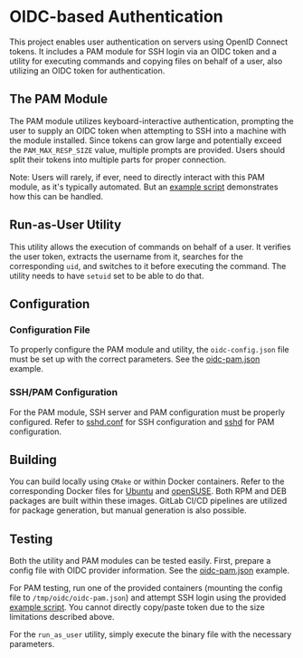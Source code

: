 # OIDC-based Authentication

This project enables user authentication on servers using OpenID Connect tokens. It includes a PAM module for SSH login
via an OIDC token and a utility for executing commands and copying files on behalf of a user, also utilizing an OIDC
token for authentication.

## The PAM Module

The PAM module utilizes keyboard-interactive authentication, prompting the user to supply an OIDC token when attempting
to SSH into a machine with the module installed. Since tokens can grow large and potentially exceed
the `PAM_MAX_RESP_SIZE` value, multiple prompts are provided. Users should split their tokens into multiple parts for
proper connection.

Note: Users will rarely, if ever, need to directly interact with this PAM module, as it's typically automated.
But an [example script](examples/ssh_connect.py) demonstrates how this can be handled.

## Run-as-User Utility

This utility allows the execution of commands on behalf of a user. It verifies the user token, extracts the username
from it, searches for the corresponding `uid`, and switches to it before executing the command. The utility needs to
have `setuid` set to be able to do that.

## Configuration

### Configuration File

To properly configure the PAM module and utility, the `oidc-config.json` file must be set up with the correct
parameters. See the [oidc-pam.json](config/oidc-pam.json) example.

### SSH/PAM Configuration

For the PAM module, SSH server and PAM configuration must be properly configured. Refer
to [sshd.conf](config/sshd_pam.conf) for SSH configuration and [sshd](config/sshd) for PAM configuration.

## Building

You can build locally using `CMake` or within Docker containers. Refer to the corresponding Docker files
for [Ubuntu](dockerfiles/Dockerfile.ubuntu) and [openSUSE](dockerfiles/Dockerfile.opensuse). Both RPM and DEB packages
are built within these images. GitLab CI/CD pipelines are utilized for package generation, but manual generation is also
possible.

## Testing

Both the utility and PAM modules can be tested easily. First, prepare a config file with OIDC provider information. See
the [oidc-pam.json](config/oidc-pam.json) example.

For PAM testing, run one of the provided containers (mounting the config file to `/tmp/oidc/oidc-pam.json`) and attempt
SSH login using the provided [example script](examples/ssh_connect.py).
You cannot directly copy/paste token due to the size limitations described above.

For the `run_as_user` utility, simply execute the binary file with the necessary parameters.
